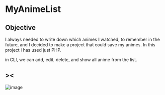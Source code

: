 # MyAnimeList

## Objective
I always needed to write down which animes I watched, to remember in the future, and I decided to make a project that could save my animes. In this project i has used just PHP.

in CLI, we can add, edit, delete, and show all anime from the list.

## ><

![image](https://user-images.githubusercontent.com/80018897/175819837-eed543cf-36cd-4099-8113-c03bd4c588d4.png)

